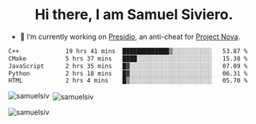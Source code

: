 <h1 align="center">Hi there, I am Samuel Siviero.</h1>

- 🔭 I’m currently working on [Presidio](https://presidio.ac), an anti-cheat for [Project Nova](https://discord.gg/novafn).

<!--START_SECTION:waka-->

```txt
C++             19 hrs 41 mins  █████████████▒░░░░░░░░░░░   53.87 %
CMake           5 hrs 37 mins   ████░░░░░░░░░░░░░░░░░░░░░   15.38 %
JavaScript      2 hrs 35 mins   █▓░░░░░░░░░░░░░░░░░░░░░░░   07.09 %
Python          2 hrs 18 mins   █▓░░░░░░░░░░░░░░░░░░░░░░░   06.31 %
HTML            2 hrs 4 mins    █▒░░░░░░░░░░░░░░░░░░░░░░░   05.70 %
```

<!--END_SECTION:waka-->

<p><img align="left" src="https://github-readme-stats.vercel.app/api/top-langs?username=samuelsiv&show_icons=true&locale=en&layout=compact&theme=radical" alt="samuelsiv" /></p>

<p>&nbsp;<img align="center" src="https://github-readme-stats.vercel.app/api?username=samuelsiv&show_icons=true&locale=en&theme=radical" alt="samuelsiv" /></p>
<p align="left"> <img src="https://komarev.com/ghpvc/?username=samuelsiv&label=Profile%20views&color=0e75b6&style=flat" alt="samuelsiv" /> </p>
